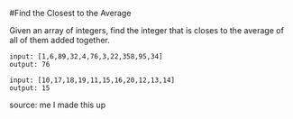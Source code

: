 #Find the Closest to the Average

Given an array of integers, find the integer that is closes to the average of all of them added together.

```
input: [1,6,89,32,4,76,3,22,358,95,34]
output: 76

input: [10,17,18,19,11,15,16,20,12,13,14]
output: 15

```
source: me I made this up
